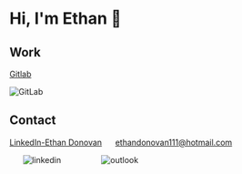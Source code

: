 # Hi, I'm Ethan 👋

## Work

[Gitlab](https://gitlab.com/EthanD123)

![GitLab](https://img.shields.io/badge/gitlab-%23181717.svg?style=for-the-badge&logo=gitlab&logoColor=white) 



## Contact

[LinkedIn-Ethan Donovan](https://www.linkedin.com/in/ethan-donovan-5251081ab/) &nbsp;&nbsp;&nbsp;&nbsp; ethandonovan111@hotmail.com

&nbsp;&nbsp;&nbsp;&nbsp;&nbsp;&nbsp;![linkedin](https://img.shields.io/badge/LinkedIn-0077B5?style=for-the-badge&logo=linkedin&logoColor=white) &nbsp;&nbsp;&nbsp;&nbsp;&nbsp;&nbsp;&nbsp;&nbsp;&nbsp;&nbsp;&nbsp;&nbsp;&nbsp;&nbsp;&nbsp;&nbsp; ![outlook](https://img.shields.io/badge/Microsoft_Outlook-0078D4?style=for-the-badge&logo=microsoft-outlook&logoColor=white)



<!--
**SoberBluee/SoberBluee** is a ✨ _special_ ✨ repository because its `README.md` (this file) appears on your GitHub profile.

Here are some ideas to get you started:

- 🔭 I’m currently working on ...
- 🌱 I’m currently learning ...
- 👯 I’m looking to collaborate on ...
- 🤔 I’m looking for help with ...
- 💬 Ask me about ...
- 📫 How to reach me: ...
- 😄 Pronouns: ...
- ⚡ Fun fact: ...
-->
